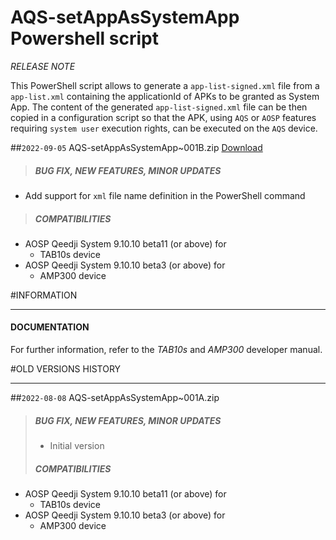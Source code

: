 # AQS-setAppAsSystemApp Powershell script
*RELEASE NOTE*

This PowerShell script allows to generate a `app-list-signed.xml` file from a `app-list.xml` containing the applicationId of APKs to be granted as System App. The content of the generated `app-list-signed.xml` file can be then copied in a configuration script so that the APK, using `AQS` or `AOSP` features requiring `system user` execution rights, can be executed on the `AQS` device.

##`2022-09-05` AQS-setAppAsSystemApp~001B.zip [Download](https://github.com/innes-labs/archives/blob/main/downloads/application-notes/aosp/powershell-script/AQS-setAppAsSystemApp/delivery/AQS-setAppAsSystemApp~001B.zip)
>##### **BUG FIX, NEW FEATURES, MINOR UPDATES**
- Add support for `xml` file name definition in the PowerShell command
>##### **COMPATIBILITIES**
- AOSP Qeedji System 9.10.10 beta11 (or above) for
    - TAB10s device
- AOSP Qeedji System 9.10.10 beta3 (or above) for
    - AMP300 device

#INFORMATION
***********************************************************************
#### **DOCUMENTATION**
For further information, refer to the *TAB10s* and *AMP300* developer manual.

#OLD VERSIONS HISTORY
***********************************************************************

##`2022-08-08` AQS-setAppAsSystemApp~001A.zip
>##### **BUG FIX, NEW FEATURES, MINOR UPDATES**
>- Initial version
>##### **COMPATIBILITIES**
- AOSP Qeedji System 9.10.10 beta11 (or above) for
    - TAB10s device
- AOSP Qeedji System 9.10.10 beta3 (or above) for
    - AMP300 device
